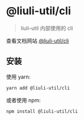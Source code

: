 # @liuli-util/cli

> liuli-util 内部使用的 cli

查看文档网站 [@liuli-util/cli](https://util.liuli.moe/@liuli-util/cli)

## 安装

使用 yarn:

```sh
yarn add @liuli-util/cli
```

或者使用 npm:

```sh
npm install @liuli-util/cli
```

